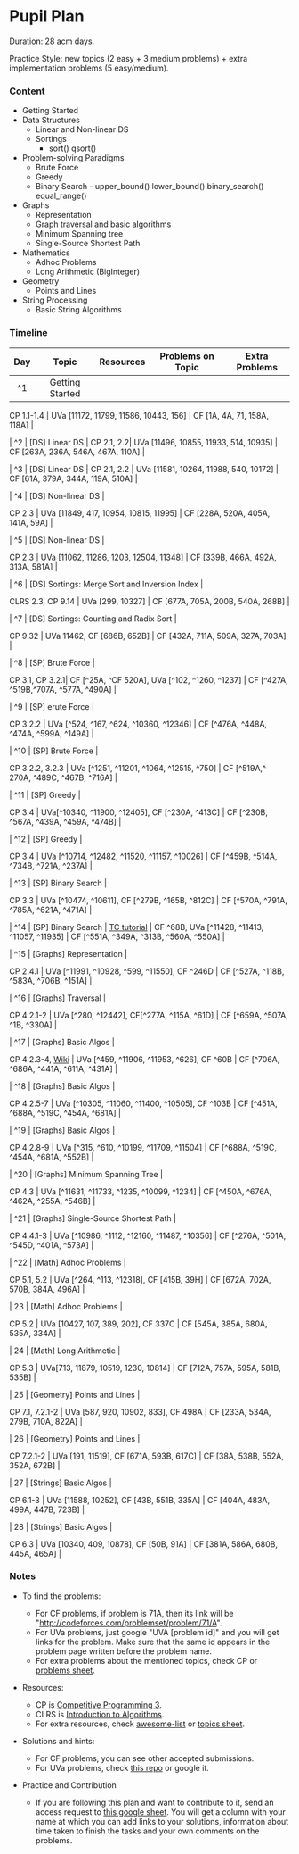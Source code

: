 # Pupil Plan

Duration: 28 acm days.

Practice Style: new topics (2 easy + 3 medium problems) + extra implementation problems (5 easy/medium).

### Content

- Getting Started
- Data Structures
    - Linear and Non-linear DS
    - Sortings
        - sort() qsort()
- Problem-solving Paradigms
    - Brute Force
    - Greedy
    - Binary Search
          - upper_bound() lower_bound() binary_search() equal_range()
- Graphs
    - Representation
    - Graph traversal and basic algorithms
    - Minimum Spanning tree
    - Single-Source Shortest Path
- Mathematics
    - Adhoc Problems
    - Long Arithmetic (BigInteger)
- Geometry
    - Points and Lines
- String Processing
    - Basic String Algorithms

### Timeline

| Day           | Topic         | Resources  | Problems on Topic | Extra Problems |
| :-----------: |:-------------:| :---------:|:-----------------:|:--------------:|
| ^1 | Getting Started |

CP 1.1-1.4 |  UVa [11172, 11799, 11586, 10443, 156] | CF [1A, 4A, 71, 158A, 118A] |

| ^2 | [DS] Linear DS | CP 2.1, 2.2| UVa [11496, 10855, 11933, 514, 10935] | CF [263A, 236A, 546A, 467A, 110A] |

| ^3 | [DS] Linear DS | CP 2.1, 2.2 | UVa [11581, 10264, 11988, 540, 10172] | CF [61A, 379A, 344A, 119A, 510A] |

| ^4 | [DS] Non-linear DS |

CP 2.3 | UVa [11849, 417, 10954, 10815, 11995] | CF [228A, 520A, 405A, 141A, 59A] |

| ^5 | [DS] Non-linear DS |

CP 2.3 | UVa [11062, 11286, 1203, 12504, 11348] | CF [339B, 466A, 492A, 313A, 581A] |

| ^6 | [DS] Sortings: Merge Sort and Inversion Index |

CLRS 2.3, CP 9.14 | UVa [299, 10327] | CF [677A, 705A, 200B, 540A, 268B] |

| ^7 | [DS] Sortings: Counting and Radix Sort |

CP 9.32 | UVa 11462, CF [686B, 652B] | CF [432A, 711A, 509A, 327A, 703A] |

| ^8 | [SP] Brute Force |

CP 3.1, CP 3.2.1| CF [^25A, ^CF 520A], UVa [^102, ^1260, ^1237] | CF [^427A, ^519B,^707A, ^577A, ^490A] |

| ^9 | [SP] erute Force |

CP 3.2.2 | UVa [^524, ^167, ^624, ^10360, ^12346] | CF [^476A, ^448A, ^474A, ^599A, ^149A] |

| ^10 | [SP] Brute Force |

CP 3.2.2, 3.2.3 | UVa [^1251, ^11201, ^1064, ^12515, ^750] | CF [^519A,^ 270A, ^489C, ^467B, ^716A] |

| ^11 | [SP] Greedy |

CP 3.4 | UVa[^10340, ^11900, ^12405], CF [^230A, ^413C] | CF [^230B, ^567A, ^439A, ^459A, ^474B] |

| ^12 | [SP] Greedy |

CP 3.4 | UVa [^10714, ^12482, ^11520, ^11157, ^10026] | CF [^459B, ^514A, ^734B, ^721A, ^237A] |

| ^13 | [SP] Binary Search |

CP 3.3 | UVa [^10474, ^10611], CF [^279B, ^165B, ^812C] | CF [^570A, ^791A, ^785A, ^621A, ^471A] |

| ^14 | [SP] Binary Search |
[TC tutorial](https://www.topcoder.com/community/data-science/data-science-tutorials/binary-search/)
| CF ^68B, UVa [^11428, ^11413, ^11057, ^11935] | CF [^551A, ^349A, ^313B, ^560A, ^550A] |

| ^15 | [Graphs] Representation |

CP 2.4.1 | UVa [^11991, ^10928, ^599, ^11550], CF ^246D | CF [^527A, ^118B, ^583A, ^706B, ^151A] |

| ^16 | [Graphs] Traversal |

CP 4.2.1-2 | UVa [^280, ^12442], CF[^277A, ^115A, ^61D] | CF [^659A, ^507A, ^1B, ^330A] |

| ^17 | [Graphs] Basic Algos |

CP 4.2.3-4, [Wiki](https://en.wikipedia.org/wiki/Topological_sorting) | UVa [^459, ^11906, ^11953, ^626], CF ^60B | CF [^706A, ^686A, ^441A, ^611A, ^431A] |

| ^18 | [Graphs] Basic Algos |

CP 4.2.5-7 | UVa [^10305, ^11060, ^11400, ^10505], CF ^103B | CF [^451A, ^688A, ^519C, ^454A, ^681A] |

| ^19 | [Graphs] Basic Algos |

CP 4.2.8-9 | UVa [^315, ^610, ^10199, ^11709, ^11504] | CF [^688A, ^519C, ^454A, ^681A, ^552B] |

| ^20 | [Graphs] Minimum Spanning Tree |

CP 4.3 | UVa [^11631, ^11733, ^1235, ^10099, ^1234] | CF [^450A, ^676A, ^462A, ^255A, ^546B] |

| ^21 | [Graphs] Single-Source Shortest Path |

CP 4.4.1-3 | UVa [^10986, ^1112, ^12160, ^11487, ^10356] | CF [^276A, ^501A, ^545D, ^401A, ^573A] |

| ^22 | [Math] Adhoc Problems |

CP 5.1, 5.2 | UVa [^264, ^113, ^12318], CF [415B, 39H] | CF [672A, 702A, 570B, 384A, 496A] |

| 23 | [Math] Adhoc Problems |


CP 5.2 | UVa [10427, 107, 389, 202], CF 337C | CF [545A, 385A, 680A, 535A, 334A] |

| 24 | [Math] Long Arithmetic |

CP 5.3 | UVa[713, 11879, 10519, 1230, 10814] | CF [712A, 757A, 595A, 581B, 535B] |

| 25 | [Geometry] Points and Lines |

CP 7.1, 7.2.1-2 | UVa [587, 920, 10902, 833], CF 498A | CF [233A, 534A, 279B, 710A, 822A] |

| 26 | [Geometry] Points and Lines |

CP 7.2.1-2 | UVa [191, 11519], CF [671A, 593B, 617C] | CF [38A, 538B, 552A, 352A, 672B] |

| 27 | [Strings] Basic Algos |

CP 6.1-3 | UVa [11588, 10252], CF [43B, 551B, 335A] | CF [404A, 483A, 499A, 447B, 723B] |

| 28 | [Strings] Basic Algos |

CP 6.3 | UVa [10340, 409, 10878], CF [50B, 91A] | CF [381A, 586A, 680B, 445A, 465A] |

### Notes
- To find the problems:
    - For CF problems, if problem is 71A, then its link will be "http://codeforces.com/problemset/problem/71/A".
    - For UVa problems, just google "UVA [problem id]" and you will get links for the problem. Make sure that the same id appears in the problem page written before the problem name.
    - For extra problems about the mentioned topics, check CP or [problems sheet](https://docs.google.com/spreadsheets/d/1blSbPr1pAFZSzlAi2IVdTeytz2yO7Ejx9SeQWOSxY0w).

- Resources:
    - CP is [Competitive Programming 3](https://cpbook.net/).
    - CLRS is [Introduction to Algorithms](https://mitpress.mit.edu/books/introduction-algorithms).
    - For extra resources, check [awesome-list](https://github.com/lnishan/awesome-competitive-programming) or [topics sheet](https://docs.google.com/spreadsheets/d/1tLEm58_2bQgM7qhATSjN0fGbdLLtaOCjUFnTGniHbjI).

- Solutions and hints:
    - For CF problems, you can see other accepted submissions.
    - For UVa problems, check [this repo](https://github.com/AhmadElsagheer/UVa-Solutions) or google it.

- Practice and Contribution
    - If you are following this plan and want to contribute to it, send an access request to [this google sheet](https://docs.google.com/spreadsheets/d/1J-8hU8HrxXnAPNpku_zyAPzObq0_cpiDq1j0BK8y55Q/edit?usp=sharing). You will get a column with your name at which you can add links to your solutions, information about time taken to finish the tasks and your own comments on the problems.
